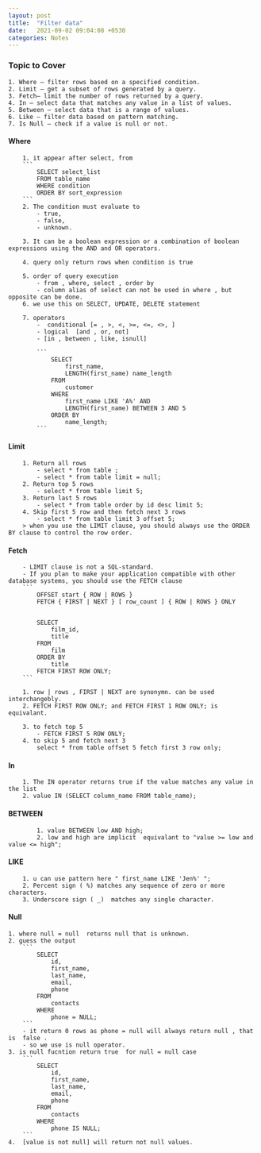 ```yaml
---
layout: post
title:  "Filter data"
date:   2021-09-02 09:04:08 +0530
categories: Notes
---
```


### Topic to Cover 
	1. Where – filter rows based on a specified condition.
	2. Limit – get a subset of rows generated by a query.
	3. Fetch– limit the number of rows returned by a query.
	4. In – select data that matches any value in a list of values.
	5. Between – select data that is a range of values.
	6. Like – filter data based on pattern matching.
	7. Is Null – check if a value is null or not.
	
	
#### Where 
		1. it appear after select, from 
		```
			SELECT select_list
			FROM table_name
			WHERE condition
			ORDER BY sort_expression
		```
		2. The condition must evaluate to
			- true,
			- false,
			- unknown. 
			
		3. It can be a boolean expression or a combination of boolean expressions using the AND and OR operators.
		
		4. query only return rows when condition is true
		
		5. order of query execution 
			- from , where, select , order by 
			- column alias of select can not be used in where , but opposite can be done.
		6. we use this on SELECT, UPDATE, DELETE statement
		
		7. operators
			-  conditional [= , >, <, >=, <=, <>, ]
			- logical  [and , or, not]
			- [in , between , like, isnull]
			
			```
				SELECT
					first_name,
					LENGTH(first_name) name_length
				FROM
					customer
				WHERE 
					first_name LIKE 'A%' AND
					LENGTH(first_name) BETWEEN 3 AND 5
				ORDER BY
					name_length;
			```
			
#### Limit
		1. Return all rows	
			- select * from table ;
			- select * from table limit = null;
		2. Return top 5 rows
			- select * from table limit 5;
		3. Return last 5 rows
			- select * from table order by id desc limit 5;
		4. Skip first 5 row and then fetch next 3 rows
			- select * from table limit 3 offset 5;
		> when you use the LIMIT clause, you should always use the ORDER BY clause to control the row order.
		
#### Fetch		
		- LIMIT clause is not a SQL-standard.
		- If you plan to make your application compatible with other database systems, you should use the FETCH clause 
		```
			OFFSET start { ROW | ROWS }
			FETCH { FIRST | NEXT } [ row_count ] { ROW | ROWS } ONLY
			
			
			SELECT
				film_id,
				title
			FROM
				film
			ORDER BY
				title 
			FETCH FIRST ROW ONLY;
		```
		
		1. row | rows , FIRST | NEXT are synonymn. can be used interchangebly.
		2. FETCH FIRST ROW ONLY; and FETCH FIRST 1 ROW ONLY; is equivalant.
		
		3. to fetch top 5 
			- FETCH FIRST 5 ROW ONLY; 
		4. to skip 5 and fetch next 3
			select * from table offset 5 fetch first 3 row only;
			
#### In
		1. The IN operator returns true if the value matches any value in the list
		2. value IN (SELECT column_name FROM table_name);
		
#### BETWEEN
			1. value BETWEEN low AND high;
			2. low and high are implicit  equivalant to "value >= low and value <= high";
		
#### LIKE
		1. u can use pattern here " first_name LIKE 'Jen%' ";
		2. Percent sign ( %) matches any sequence of zero or more characters.
		3. Underscore sign ( _)  matches any single character.
		
#### Null
	1. where null = null  returns null that is unknown.
	2. guess the output 
		```
			SELECT
				id,
				first_name,
				last_name,
				email,
				phone
			FROM
				contacts
			WHERE
				phone = NULL;
		```
		- it return 0 rows as phone = null will always return null , that is  false .
		- so we use is null operator.
	3. is null fucntion return true  for null = null case 
		```
			SELECT
				id,
				first_name,
				last_name,
				email,
				phone
			FROM
				contacts
			WHERE
				phone IS NULL;
		```
	4.  [value is not null] will return not null values.